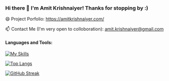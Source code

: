 ### Hi there 👋 I'm Amit Krishnaiyer! Thanks for stopping by :)

😄 Project Porfolio: https://amitkrishnaiyer.com/

📫 Contact Me (I'm very open to colloboration): amit.krishnaiyer@gmail.com


#### Languages and Tools: 

[![My Skills](https://skillicons.dev/icons?i=aws,bash,cpp,css,docker,html,java,js,jenkins,linux,netlify,nodejs,py,pytorch,react,selenium,solidity,swift,tensorflow,ts,&theme=light)](https://skillicons.dev)




[![Top Langs](https://github-readme-stats.vercel.app/api/top-langs/?username=Amitten77&hide=jupyter%20notebook&layout=compact)](https://github.com/anuraghazra/github-readme-stats)




[![GitHub Streak](https://streak-stats.demolab.com/?user=Amitten77)](https://git.io/streak-stats)



<!--
**Amitten77/Amitten77** is a ✨ _special_ ✨ repository because its `README.md` (this file) appears on your GitHub profile.

Here are some ideas to get you started:

- 🔭 I’m currently working on ...
- 🌱 I’m currently learning ...
- 👯 I’m looking to collaborate on ...
- 🤔 I’m looking for help with ...
- 💬 Ask me about ...
- 📫 How to reach me: ...
- 😄 Pronouns: ...
- ⚡ Fun fact: ...
-->

